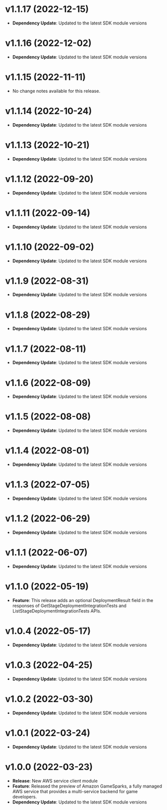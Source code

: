 # v1.1.17 (2022-12-15)

* **Dependency Update**: Updated to the latest SDK module versions

# v1.1.16 (2022-12-02)

* **Dependency Update**: Updated to the latest SDK module versions

# v1.1.15 (2022-11-11)

* No change notes available for this release.

# v1.1.14 (2022-10-24)

* **Dependency Update**: Updated to the latest SDK module versions

# v1.1.13 (2022-10-21)

* **Dependency Update**: Updated to the latest SDK module versions

# v1.1.12 (2022-09-20)

* **Dependency Update**: Updated to the latest SDK module versions

# v1.1.11 (2022-09-14)

* **Dependency Update**: Updated to the latest SDK module versions

# v1.1.10 (2022-09-02)

* **Dependency Update**: Updated to the latest SDK module versions

# v1.1.9 (2022-08-31)

* **Dependency Update**: Updated to the latest SDK module versions

# v1.1.8 (2022-08-29)

* **Dependency Update**: Updated to the latest SDK module versions

# v1.1.7 (2022-08-11)

* **Dependency Update**: Updated to the latest SDK module versions

# v1.1.6 (2022-08-09)

* **Dependency Update**: Updated to the latest SDK module versions

# v1.1.5 (2022-08-08)

* **Dependency Update**: Updated to the latest SDK module versions

# v1.1.4 (2022-08-01)

* **Dependency Update**: Updated to the latest SDK module versions

# v1.1.3 (2022-07-05)

* **Dependency Update**: Updated to the latest SDK module versions

# v1.1.2 (2022-06-29)

* **Dependency Update**: Updated to the latest SDK module versions

# v1.1.1 (2022-06-07)

* **Dependency Update**: Updated to the latest SDK module versions

# v1.1.0 (2022-05-19)

* **Feature**: This release adds an optional DeploymentResult field in the responses of GetStageDeploymentIntegrationTests and ListStageDeploymentIntegrationTests APIs.

# v1.0.4 (2022-05-17)

* **Dependency Update**: Updated to the latest SDK module versions

# v1.0.3 (2022-04-25)

* **Dependency Update**: Updated to the latest SDK module versions

# v1.0.2 (2022-03-30)

* **Dependency Update**: Updated to the latest SDK module versions

# v1.0.1 (2022-03-24)

* **Dependency Update**: Updated to the latest SDK module versions

# v1.0.0 (2022-03-23)

* **Release**: New AWS service client module
* **Feature**: Released the preview of Amazon GameSparks, a fully managed AWS service that provides a multi-service backend for game developers.
* **Dependency Update**: Updated to the latest SDK module versions

